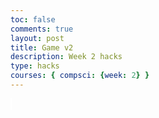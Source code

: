 ```yaml
---
toc: false
comments: true
layout: post
title: Game v2
description: Week 2 hacks
type: hacks
courses: { compsci: {week: 2} }
---
```


<style>
    #canvas {
        margin: 0;
        border: 1px solid white;
    }
</style>

<canvas id='canvas'></canvas>


<script>

var test = 0
console.log ("test;"+test)

// while (true)
// {test++
// console.log (test)}

   // Create empty canvas
    let canvas = document.getElementById('canvas');
    let c = canvas.getContext('2d');
    // Set the canvas dimensions
    canvas.width = 800;
    canvas.height = 500;
    // Define gravity value
    let gravity = 1.5;
    // Define the Player class
    class Player {
        constructor(image) {
            // Initial position and velocity of the player
            this.position = {
                x: 100,
                y: 200
            };
            this.velocity = {
                x: 0,
                y: 0
            };
            // Dimensions of the player
            this.width = 30;
            this.height = 30;
            // Track the number of jumps
            this.jumps = 0;
            // Maximum allowed jumps
            this.maxJumps = 1;

            this.image = image;

            this.arrow = null; // Instead of defining arrow directly, we'll use this property to hold the arrow object

            this.image = image;

            // NEW CODE - HEALTH BAR
        this.health = 100; // Set initial health
        }

        // Method to draw the player on the canvas
        draw() {
             var img = new Image();
             img.src = "maincharactergame.png";
             ctx.drawImage(img, 0, 0);
        }

    drawHealthBar() {
    // Calculate the width of the health bar based on the player's health
    const healthBarWidth = (this.health / 100) * 150; // Adjusted width

    // Draw the health bar background
    c.fillStyle = 'red';
    c.fillRect(canvas.width - 170, 20, 150, 15); // Adjusted position and dimensions

    // Draw the actual health bar
    c.fillStyle = 'green';
    c.fillRect(canvas.width - 170, 20, healthBarWidth, 15); // Adjusted position and dimensions
}
    
  // Method to update the player's position and velocity
        update() {
    this.draw();
    this.position.y += this.velocity.y;
    this.position.x += this.velocity.x;
    if (this.position.y + this.height + this.velocity.y <= canvas.height)
        this.velocity.y += gravity;
    else {
        this.velocity.y = 0;
        this.jumps = 0;
    }

    // Check for collision with the enemy
    if (
        this.position.y + this.height >= enemy.position.y &&
        this.position.y <= enemy.position.y + enemy.height &&
        this.position.x + this.width >= enemy.position.x &&
        this.position.x <= enemy.position.x + enemy.width
    ) {
        // Calculate the center of the player
        const playerCenterX = this.position.x + this.width / 2;
        const playerCenterY = this.position.y + this.height / 2;

        // Calculate the center of the enemy
        const enemyCenterX = enemy.position.x + enemy.width / 2;
        const enemyCenterY = enemy.position.y + enemy.height / 2;

        // Calculate the angle between the player and the enemy
        const angle = Math.atan2(playerCenterY - enemyCenterY, playerCenterX - enemyCenterX);

        // Calculate the knockback velocity based on the angle
        const knockbackVelocity = 10;
        const knockbackX = Math.cos(angle) * knockbackVelocity;
        const knockbackY = Math.sin(angle) * knockbackVelocity;

        // Apply knockback effect based on player position relative to enemy
        if (playerCenterX > enemyCenterX) {
            // Player is on the right side of the enemy
            this.velocity.x = knockbackX;
            this.velocity.y = knockbackY;
        } else {
            // Player is on the left side of the enemy
            this.velocity.x = -knockbackX;
            this.velocity.y = knockbackY;
        }

        // If player is on the left side, push the player to the left
        if (playerCenterX < enemyCenterX) {
            this.position.x -= 10; // Adjust as needed
        }
    }

    // Update health bar
    this.drawHealthBar();
}




        
        jump() {
            if (this.jumps < this.maxJumps) {
                this.velocity.y -= 30;
                this.jumps++;
            }
        }
                

    }

 
   class Enemy {
    constructor(image) {
        // Initial position and velocity of the enemy
        this.position = {
            x: 700,
            y: 150
        };
        this.velocity = {
            x: 0,
            y: 0
        };
        // Dimensions of the enemy
        this.width = 40;
        this.height = 60;
        // Enemy image
        this.image = enemyImage;
    }
    // Method to draw the enemy on the canvas
    draw() {
        c.drawImage(this.image, this.position.x, this.position.y, this.width, this.height);
    }
    // Method to update the enemy's position and velocity
    update() {
        this.draw();
        this.position.y += this.velocity.y;
        this.position.x += this.velocity.x;
        if (this.position.y + this.height + this.velocity.y <= canvas.height)
            this.velocity.y += gravity;
        else {
            this.velocity.y = 0;
        }
    }
}
        class Platform {
        constructor(image) {
            // Initial position of the platform
            this.position = {
                x: 0,
                y: 480
            }
            this.image = image;
            this.width = 850;
            this.height = 200;
        }
        // Method to draw the platform on the canvas
        draw() {
            c.drawImage(this.image, this.position.x, this.position.y, this.width, this.height);
        }
    }
     class BlockObject {
        constructor(image) {
            // Initial position of the block object
            this.position = {
                x: 200,
                y: 250
            };
            this.image = image;
            this.width = 158;
            this.height = 79;
        }
        // Method to draw the block object on the canvas
        draw() {
            c.drawImage(this.image, this.position.x, this.position.y);
        }
    }
    class GenericObject {
        constructor({ x, y, image, width, height }) {
            this.position = {
                x,
                y
            };
            this.image = image;
            this.width = width;
            this.height = height;
        }
        // Method to draw the generic object on the canvas
        draw() {
            c.drawImage(this.image, this.position.x, this.position.y, this.width, this.height); 
        }
    }
    //--
    // NEW CODE - CREATE PLATFORM OBJECT WITH IMAGE
    //--
    // Load platform image
    let image = new Image();
    let imageBlock = new Image();
    let blockObject = new BlockObject(imageBlock);
    let imageBackground = new Image();
    let imageHills = new Image();
    let enemyImage = new Image();
    let arrowImage = new Image()
    enemyImage.src = '{{site.baseurl}}/images/robot.png';

    
    image.src = '{{site.baseurl}}/images/platform.png';
    imageBlock.src = '{{site.baseurl}}/images/wood (6).jpg';
    imageBackground.src = '{{site.baseurl}}/images/streetfighter.jpg';
    let playerImage = new Image();
    playerImage.src = '{{site.baseurl}}/images/Andrew_anime_Animation.png';

    // Create a platform object
    let platform = new Platform(image);
    // Load player image
    let genericObjects = [
        new GenericObject({
            x:0, y:0, image: imageBackground, width:800,height:500
        }),
        new GenericObject({
            x:0, y:70, image: imageHills
        }),
    ];
    // Create a player object
    player = new Player(playerImage);
    enemy = new Enemy();
    // Define keyboard keys and their states
    let keys = {
        right: {
            pressed: false
        },
        left: {
            pressed: false
        }
    };
    // Animation function to continuously update and render the canvas
    function animate() {
        requestAnimationFrame(animate);
        c.clearRect(0, 0, canvas.width, canvas.height);
        player.update();
        if (keys.right.pressed && player.position.x + player.width <= canvas.width - 50) {
            player.velocity.x = 5;
        } else if (keys.left.pressed && player.position.x >= 50) {
            player.velocity.x = -5;
        } else {
            player.velocity.x = 0;
        }
        genericObjects.forEach(genericObject => {
            genericObject.draw()
        });
        

        platform.draw();
        player.update();
        enemy.update();
    
        blockObject.draw();
        //--
        // COLLISIONS BETWEEN BLOCK OBJECT AND PLAYER
        //--
// Handle player collisions with the block object
if (
    player.position.y + player.height >= blockObject.position.y &&
    player.position.y <= blockObject.position.y + blockObject.height &&
    player.position.x + player.width >= blockObject.position.x &&
    player.position.x <= blockObject.position.x + blockObject.width
) {
    if (player.position.y + player.height <= blockObject.position.y + blockObject.height / 4) {
        // Stop player from falling through the block
        player.velocity.y = 4;
        player.position.y = blockObject.position.y - player.height; // Align player's position with top of block
        player.jumps = 0; // Reset jumps
    } else if (player.position.y >= blockObject.position.y + blockObject.height / 4) {
        // Check if player is colliding with the bottom half of the block
        // Reset player's vertical velocity to simulate falling back down
        player.velocity.y = 4;
    }
}

// Check for collision between player and enemy
if (
    player.position.y + player.height >= enemy.position.y &&
    player.position.y <= enemy.position.y + enemy.height &&
    player.position.x + player.width >= enemy.position.x &&
    player.position.x <= enemy.position.x + enemy.width
) {
    // Decrease player's health when hit by the enemy
    player.health -= 1; // You can adjust the amount of health to be deducted

    // Optional: You can add more logic here, such as resetting enemy position or changing its behavior

    // Check if player's health is below 0
    if (player.health <= 0) {
        // Game over logic, reset the game or take appropriate actions
        console.log('Game Over');
        // For now, let's reset player's health to 100
        player.health = 100;
    }
}

        //--
        //Enemy Movement
        if(enemy.position.x > player.position.x){
            enemy.velocity.x = -3;
        }else if(enemy.position.x < player.position.x){
            enemy.velocity.x = 3;
        }
        // NEW CODE  - PLATFORM COLLISIONS
        //--
        // Check for collision between player and platform
        if (
    player.position.y + player.height >= platform.position.y &&
    player.position.y <= platform.position.y + platform.height &&
    player.position.x + player.width >= platform.position.x &&
    player.position.x <= platform.position.x + platform.width
) {
    player.position.y = platform.position.y - player.height;
    player.velocity.y = 0;
    player.jumps = 0;
}

    if (
    enemy.position.y + player.height >= platform.position.y &&
    enemy.position.y <= platform.position.y + platform.height &&
    enemy.position.x + player.width >= platform.position.x &&
    enemy.position.x <= platform.position.x + platform.width
) {
    enemy.position.y = platform.position.y - enemy.height;
    enemy.velocity.y = 0;
    enemy.jumps = 0;
}
    }

    animate();
    // Event listener for keydown events
    addEventListener('keydown', ({ keyCode }) => {
        switch (keyCode) {
            case 87:
                console.log('up');
                player.jump(); // Call jump method on keypress
                break;
            case 65:
                console.log('left');
                keys.left.pressed = true;
                break;
            case 83:
                console.log('down');
                break;
            case 68:
                console.log('right');
                keys.right.pressed = true;
                break;
               
        }
    });
    // Event listener for keyup events
    addEventListener('keyup', ({ keyCode }) => {
        switch (keyCode) {
            case 65:
                console.log('left');
                keys.left.pressed = false;
                break;
            case 83:
                console.log('down');
                break;
            case 68:
                console.log('right');
                keys.right.pressed = false;
                break;
            case 87:
                console.log('up');
                break;
            
        }
    });

</script>